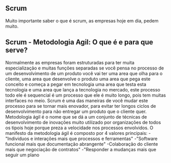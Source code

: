 ## Scrum

Muito importante saber o que é scrum, as empresas hoje em dia, pedem muito.

## Scrum - Metodologia Agil: O que é e para que serve?

Normalmente as empresas foram estruturadas para ter muita especialização e muitas funções separadas se você pensa no processo de um desenvolvimento de um produto você vai ter uma area que olha para o cliente, uma area que desenvolve o produto uma area que pega este conceito e começa a pegar em tecnologia uma area que testa esta tecnologia e uma area que lança a tecnologia no mercado, este processo todo ele é sequencial é um processo que ele é muito longo, pois tem muitas interfaces no meio.
Scrum é uma das maneiras de você mudar este processo para se tornar mais enovador, para evitar ter longos ciclos de desenvolvimento para não entregar um produto que o cliente quer.
Metodologia ágil é o nome que se dá a um conjunto de técnicas de desenvolvimento de inovações muito utilizado por organizações de todos os tipois hoje porque preza a velocidade nos processos envolvidos.
O manifesto da metodologia ágil é composto por 4 valores principais:
-"Individuos e interações mais que processos e ferramentas"
-"Software funcional mais que documentação abrangente"
-Colaboração do cliente mais que negociação de contratos"
-"Responder a mudanças mais que seguir um plano
